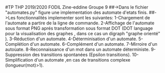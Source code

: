 #TP THP 2019/2020 FODIL Zine-eddine Groupe 9
##->Dans le fichier "automates.py" figure  une implementation des automate d'etats finis.
##->Les fonctionnalités implementer sont les suivantes:
	1-Chargement de l'automate a partire de la ligne de commande.
	2-Affichage de l'automate sous format PNG aprés transformation sous format DOT (DOT language pour la visualisation des graphes , dans ce cas un digraph "graphe orienté" ).
	3-Réduction d'un automate.
	4-Déterminisation d'un automate.
	5-Complétion d'un automate.
	6-Complément d'un automate.
	7-Mirroire d'un autoùate.
	8-Reconnaissance d'un mot dans un automate déterministe.
	9-Suppression des transitions spontanées (Epsilon transitions).
	10-Simplification d'un automate ,en cas de transitions complexe (longueur(mot)>1).

